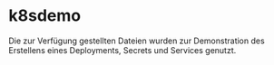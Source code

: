 # k8sdemo
Die zur Verfügung gestellten Dateien wurden zur Demonstration des Erstellens eines Deployments, Secrets und Services genutzt.
